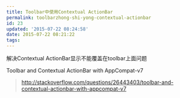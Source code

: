 ```yaml
---
title: Toolbar中使用Contextual ActionBar
permalink: toolbarzhong-shi-yong-contextual-actionbar
id: 23
updated: '2015-07-22 08:24:58'
date: 2015-07-22 08:21:22
tags:
---
```



解决Contextual ActionBar显示不能覆盖在toolbar上面问题

Toolbar and Contextual ActionBar with AppCompat-v7

> http://stackoverflow.com/questions/26443403/toolbar-and-contextual-actionbar-with-appcompat-v7